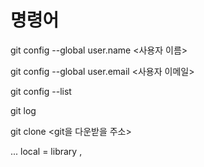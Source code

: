 # 명령어

git config --global user.name <사용자 이름>

git config --global user.email <사용자 이메일>

git config --list

git log

git clone <git을 다운받을 주소>

... local = library , 
